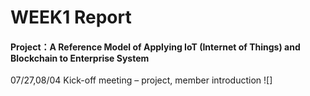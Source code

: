 # WEEK1 Report
#### Project：A Reference Model of Applying IoT (Internet of Things) and Blockchain to Enterprise System  
07/27,08/04 Kick-off meeting – project, member introduction
![]

